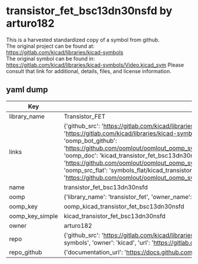# transistor_fet_bsc13dn30nsfd by arturo182  
This is a harvested standardized copy of a symbol from github.  
The original project can be found at:  
https://gitlab.com/kicad/libraries/kicad-symbols  
The original symbol can be found in:
https://gitlab.com/kicad/libraries/kicad-symbols/Video.kicad_sym
Please consult that link for additional, details, files, and license information.  
## yaml dump  
| Key | Value |  
| --- | --- |  
| library_name | Transistor_FET |  
| links | {'github_src': 'https://gitlab.com/kicad/libraries/kicad-symbols/Video.kicad_sym', 'github_src_repo': 'https://gitlab.com/kicad/libraries/kicad-symbols', 'oomp_bot': 'kicad_transistor_fet_bsc13dn30nsfd/working', 'oomp_bot_github': 'https://github.com/oomlout/oomlout_oomp_symbol_bot/tree/main/kicad_transistor_fet_bsc13dn30nsfd/working', 'oomp_doc': 'kicad_transistor_fet_bsc13dn30nsfd/working', 'oomp_doc_github': 'https://github.com/oomlout/oomlout_oomp_symbol_doc/tree/main/kicad_transistor_fet_bsc13dn30nsfd/working', 'oomp_src_flat': 'symbols_flat/kicad_transistor_fet_bsc13dn30nsfd/working', 'oomp_src_flat_github': 'https://github.com/oomlout/oomlout_oomp_symbol_src/tree/main/kicad_transistor_fet_bsc13dn30nsfd/working'} |  
| name | transistor_fet_bsc13dn30nsfd |  
| oomp | {'library_name': 'transistor_fet', 'owner_name': 'kicad', 'symbol_name': 'transistor_fet_bsc13dn30nsfd'} |  
| oomp_key | oomp_kicad_transistor_fet_bsc13dn30nsfd |  
| oomp_key_simple | kicad_transistor_fet_bsc13dn30nsfd |  
| owner | arturo182 |  
| repo | {'github_src': 'https://gitlab.com/kicad/libraries/kicad-symbols/Video.kicad_sym', 'name': 'libraries/kicad-symbols', 'owner': 'kicad', 'url': 'https://gitlab.com/kicad/libraries/kicad-symbols'} |  
| repo_github | {'documentation_url': 'https://docs.github.com/rest/repos/repos#get-a-repository', 'message': 'Not Found'} |  

